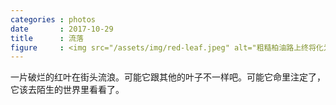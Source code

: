 ```yaml
---
categories : photos
date       : 2017-10-29
title      : 流落
figure     : <img src="/assets/img/red-leaf.jpeg" alt="粗糙柏油路上终将化为尘土的红叶。">
---
```

一片破烂的红叶在街头流浪。可能它跟其他的叶子不一样吧。可能它命里注定了，它该去陌生的世界里看看了。